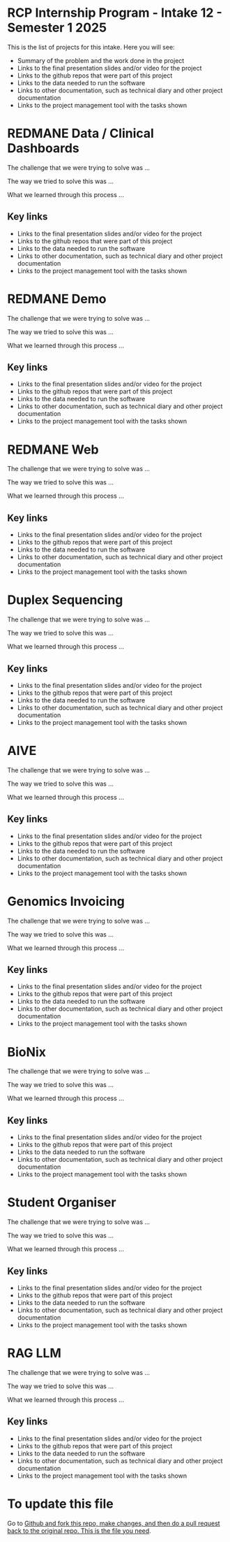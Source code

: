 # RCP Internship Program - Intake 12 - Semester 1 2025

This is the list of projects for this intake. Here you will see:
- Summary of the problem and the work done in the project
- Links to the final presentation slides and/or video for the project
- Links to the github repos that were part of this project
- Links to the data needed to run the software
- Links to other documentation, such as technical diary and other project documentation
- Links to the project management tool with the tasks shown



# REDMANE Data / Clinical Dashboards

The challenge that we were trying to solve was ...

The way we tried to solve this was ...

What we learned through this process ...


## Key links
- Links to the final presentation slides and/or video for the project
- Links to the github repos that were part of this project
- Links to the data needed to run the software
- Links to other documentation, such as technical diary and other project documentation
- Links to the project management tool with the tasks shown

# REDMANE Demo

The challenge that we were trying to solve was ...

The way we tried to solve this was ...

What we learned through this process ...


## Key links
- Links to the final presentation slides and/or video for the project
- Links to the github repos that were part of this project
- Links to the data needed to run the software
- Links to other documentation, such as technical diary and other project documentation
- Links to the project management tool with the tasks shown

# REDMANE Web

The challenge that we were trying to solve was ...

The way we tried to solve this was ...

What we learned through this process ...


## Key links
- Links to the final presentation slides and/or video for the project
- Links to the github repos that were part of this project
- Links to the data needed to run the software
- Links to other documentation, such as technical diary and other project documentation
- Links to the project management tool with the tasks shown


# Duplex Sequencing

The challenge that we were trying to solve was ...

The way we tried to solve this was ...

What we learned through this process ...


## Key links
- Links to the final presentation slides and/or video for the project
- Links to the github repos that were part of this project
- Links to the data needed to run the software
- Links to other documentation, such as technical diary and other project documentation
- Links to the project management tool with the tasks shown


# AIVE

The challenge that we were trying to solve was ...

The way we tried to solve this was ...

What we learned through this process ...


## Key links
- Links to the final presentation slides and/or video for the project
- Links to the github repos that were part of this project
- Links to the data needed to run the software
- Links to other documentation, such as technical diary and other project documentation
- Links to the project management tool with the tasks shown

# Genomics Invoicing

The challenge that we were trying to solve was ...

The way we tried to solve this was ...

What we learned through this process ...


## Key links
- Links to the final presentation slides and/or video for the project
- Links to the github repos that were part of this project
- Links to the data needed to run the software
- Links to other documentation, such as technical diary and other project documentation
- Links to the project management tool with the tasks shown

# BioNix

The challenge that we were trying to solve was ...

The way we tried to solve this was ...

What we learned through this process ...


## Key links
- Links to the final presentation slides and/or video for the project
- Links to the github repos that were part of this project
- Links to the data needed to run the software
- Links to other documentation, such as technical diary and other project documentation
- Links to the project management tool with the tasks shown

# Student Organiser

The challenge that we were trying to solve was ...

The way we tried to solve this was ...

What we learned through this process ...


## Key links
- Links to the final presentation slides and/or video for the project
- Links to the github repos that were part of this project
- Links to the data needed to run the software
- Links to other documentation, such as technical diary and other project documentation
- Links to the project management tool with the tasks shown

# RAG LLM

The challenge that we were trying to solve was ...

The way we tried to solve this was ...

What we learned through this process ...


## Key links
- Links to the final presentation slides and/or video for the project
- Links to the github repos that were part of this project
- Links to the data needed to run the software
- Links to other documentation, such as technical diary and other project documentation
- Links to the project management tool with the tasks shown

# To update this file

Go to [Github and fork this repo, make changes, and then do a pull request back to the original repo. This is the file you need](https://github.com/WEHI-ResearchComputing/WEHI-ResearchComputing.github.io/tree/main/intakes/12-Semester-1-2025).
